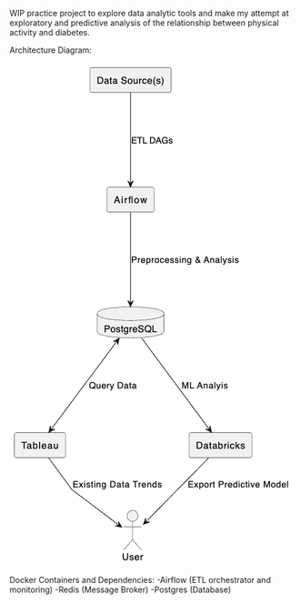 WIP practice project to explore data analytic tools and make my attempt at exploratory and predictive analysis of the relationship between physical activity and diabetes.

Architecture Diagram:

![Architecture Diagram](image.png)

Docker Containers and Dependencies:
-Airflow (ETL orchestrator and monitoring)
-Redis (Message Broker)
-Postgres (Database)